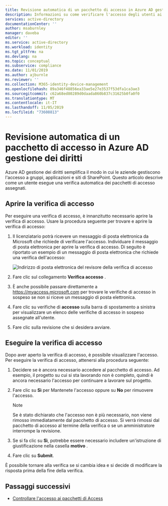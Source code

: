 ```yaml
---
title: Revisione automatica di un pacchetto di accesso in Azure AD gestione dei diritti
description: Informazioni su come verificare l'accesso degli utenti ai pacchetti di accesso alla gestione dei diritti in Azure Active Directory le verifiche di accesso (anteprima).
services: active-directory
documentationCenter: ''
author: msaburnley
manager: daveba
editor: ''
ms.service: active-directory
ms.workload: identity
ms.tgt_pltfrm: na
ms.devlang: na
ms.topic: conceptual
ms.subservice: compliance
ms.date: 11/01/2019
ms.author: ajburnle
ms.reviewer: ''
ms.collection: M365-identity-device-management
ms.openlocfilehash: 89a346f48856ea33ae5e27e3537f53dfa1ca3ae3
ms.sourcegitcommit: c62a68ed80289d0daada860b837c31625b0fa0f0
ms.translationtype: MT
ms.contentlocale: it-IT
ms.lasthandoff: 11/05/2019
ms.locfileid: "73608813"
---
```

# <a name="self-review-of-an-access-package-in-azure-ad-entitlement-management"></a>Revisione automatica di un pacchetto di accesso in Azure AD gestione dei diritti

Azure AD gestione dei diritti semplifica il modo in cui le aziende gestiscono l'accesso a gruppi, applicazioni e siti di SharePoint. Questo articolo descrive come un utente esegue una verifica automatica dei pacchetti di accesso assegnati.

## <a name="open-the-access-review"></a>Aprire la verifica di accesso

Per eseguire una verifica di accesso, è innanzitutto necessario aprire la verifica di accesso. Usare la procedura seguente per trovare e aprire la verifica di accesso:

1. Il licenziatario potrà ricevere un messaggio di posta elettronica da Microsoft che richiede di verificare l'accesso. Individuare il messaggio di posta elettronica per aprire la verifica di accesso. Di seguito è riportato un esempio di un messaggio di posta elettronica che richiede una verifica dell'accesso: 
    
    ![Indirizzo di posta elettronica del revisore della verifica di accesso](./media/entitlement-management-access-reviews-review-access/self-review-reviewer-email.png)

1. Fare clic sul collegamento **Verifica accesso** .

1. È anche possibile passare direttamente a https://myaccess.microsoft.com per trovare le verifiche di accesso in sospeso se non si riceve un messaggio di posta elettronica.

1. Fare clic su verifiche di **accesso** sulla barra di spostamento a sinistra per visualizzare un elenco delle verifiche di accesso in sospeso assegnate all'utente.


1.  Fare clic sulla revisione che si desidera avviare.

## <a name="perform-the-access-review"></a>Eseguire la verifica di accesso

Dopo aver aperto la verifica di accesso, è possibile visualizzare l'accesso. Per eseguire la verifica di accesso, attenersi alla procedura seguente:

1.  Decidere se è ancora necessario accedere al pacchetto di accesso. Ad esempio, il progetto su cui si sta lavorando non è completo, quindi è ancora necessario l'accesso per continuare a lavorare sul progetto.

1.  Fare clic su **Sì** per Mantenete l'accesso oppure su **No** per rimuovere l'accesso.
    >[!NOTE]
    >Se è stato dichiarato che l'accesso non è più necessario, non viene rimosso immediatamente dal pacchetto di accesso. Si verrà rimossi dal pacchetto di accesso al termine della verifica o se un amministratore interrompe la revisione.

1.  Se si fa clic su **Sì**, potrebbe essere necessario includere un'istruzione di giustificazione nella casella **motivo** .

1.  Fare clic su **Submit**.

È possibile tornare alla verifica se si cambia idea e si decide di modificare la risposta prima della fine della verifica.

## <a name="next-steps"></a>Passaggi successivi

- [Controllare l'accesso ai pacchetti di Access](entitlement-management-access-reviews-review-access.md) 
